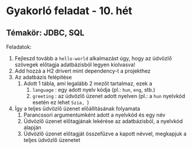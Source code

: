 # Gyakorló feladat - 10. hét

## Témakör: JDBC, SQL

Feladatok:

1. Fejleszd tovább a `hello-world` alkalmazást úgy, hogy az üdvözlő szövegek előtagja adatbázisból legyen kiolvasva!
1. Add hozzá a H2 drivert mint dependency-t a projekthez
1. Az adatbázis felépítése
	1. Adott 1 tábla, ami legalább 2 mezőt tartalmaz, ezek a
		1. `language` : egy adott nyelv kódja (pl.: `hun`, `eng`, stb.)
		1. `greeting` : az üdvözlő üzenet adott nyelven (pl.: a `hun` nyelvkód esetén ez lehet `Szia, `)
1. Így a teljes üdvözlő üzenet előállításának folyamata
	1. Parancssori argumentumként adott a nyelvkód és egy név
	1. Üdvözlő üzenet előtagjának lekérése az adatbázisból, a nyelvkód alapján
	1. Üdvözlő üzenet előtagját összefűzve a kapott névvel, megkapjuk a teljes üdvözlő üzenetet
